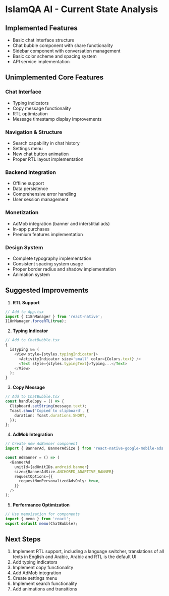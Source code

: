 # IslamQA AI - Current State Analysis

## Implemented Features

- Basic chat interface structure
- Chat bubble component with share functionality
- Sidebar component with conversation management
- Basic color scheme and spacing system
- API service implementation

## Unimplemented Core Features

### Chat Interface

- Typing indicators
- Copy message functionality
- RTL optimization
- Message timestamp display improvements

### Navigation & Structure

- Search capability in chat history
- Settings menu
- New chat button animation
- Proper RTL layout implementation

### Backend Integration

- Offline support
- Data persistence
- Comprehensive error handling
- User session management

### Monetization

- AdMob integration (banner and interstitial ads)
- In-app purchases
- Premium features implementation

### Design System

- Complete typography implementation
- Consistent spacing system usage
- Proper border radius and shadow implementation
- Animation system

## Suggested Improvements

1. **RTL Support**

```typescript
// Add to App.tsx
import { I18nManager } from 'react-native';
I18nManager.forceRTL(true);
```

2. **Typing Indicator**

```typescript
// Add to ChatBubble.tsx
{
  isTyping && (
    <View style={styles.typingIndicator}>
      <ActivityIndicator size='small' color={Colors.text} />
      <Text style={styles.typingText}>Typing...</Text>
    </View>
  );
}
```

3. **Copy Message**

```typescript
// Add to ChatBubble.tsx
const handleCopy = () => {
  Clipboard.setString(message.text);
  Toast.show('Copied to clipboard', {
    duration: Toast.durations.SHORT,
  });
};
```

4. **AdMob Integration**

```typescript
// Create new AdBanner component
import { BannerAd, BannerAdSize } from 'react-native-google-mobile-ads';

const AdBanner = () => (
  <BannerAd
    unitId={adUnitIDs.android.banner}
    size={BannerAdSize.ANCHORED_ADAPTIVE_BANNER}
    requestOptions={{
      requestNonPersonalizedAdsOnly: true,
    }}
  />
);
```

5. **Performance Optimization**

```typescript
// Use memoization for components
import { memo } from 'react';
export default memo(ChatBubble);
```

## Next Steps

1. Implement RTL support, including a language switcher, translations of all texts in English and Arabic, Arabic and RTL is the default UI
2. Add typing indicators
3. Implement copy functionality
4. Add AdMob integration
5. Create settings menu
6. Implement search functionality
7. Add animations and transitions
